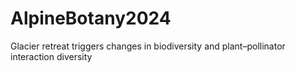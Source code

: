 # AlpineBotany2024
Glacier retreat triggers changes in biodiversity and plant–pollinator interaction diversity
